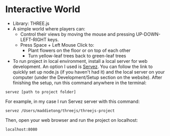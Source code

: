 # Interactive World
- Library: THREE.js
- A simple world where players can: 
  - Control their views by moving the mouse and pressing UP-DOWN-LEFT-RIGHT keys. 
  - Press Space + Left Mouse Click to: 
    - Plant flowers on the floor or on top of each other
    - Turn yellow-leaf trees back to green-leaf trees 
- To run project in local environment, install a local server for web development. An option I used is [Servez](https://greggman.github.io/servez/). You can follow the link to quickly set up node.js (if you haven't had it) and the local server on your computer (under the Development/Setup section on the website). After finishing the setup, run this command anywhere in the terminal:
```
servez [path to project folder]
```
For example, in my case I run Servez server with this command:
```
servez /Users/maddietong/threejs/threejs-project
```
Then, open your web browser and run the project on localhost:
```
localhost:8080
```
